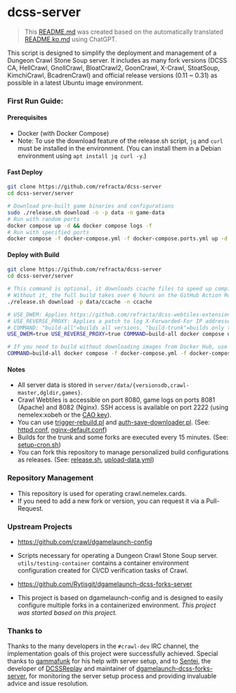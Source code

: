 # dcss-server

> This [README.md](README.md) was created based on the automatically translated [README.ko.md](README.ko.md) using ChatGPT.

This script is designed to simplify the deployment and management of a Dungeon Crawl Stone Soup server. It includes as many fork versions (DCSS CA, HellCrawl, GnollCrawl, BloatCrawl2, GoonCrawl, X-Crawl, StoatSoup, KimchiCrawl, BcadrenCrawl) and official release versions (0.11 ~ 0.31) as possible in a latest Ubuntu image environment.

### First Run Guide:
#### Prerequisites
* Docker (with Docker Compose)
* Note: To use the download feature of the release.sh script, `jq` and `curl` must be installed in the environment. (You can install them in a Debian environment using `apt install jq curl -y`.)

#### Fast Deploy
```bash
git clone https://github.com/refracta/dcss-server
cd dcss-server/server

# Download pre-built game binaries and configurations
sudo ./release.sh download -o -p data -n game-data
# Run with random ports
docker compose up -d && docker compose logs -f
# Run with specified ports
docker compose -f docker-compose.yml -f docker-compose.ports.yml up -d && docker compose logs -f
```

#### Deploy with Build
```bash
git clone https://github.com/refracta/dcss-server
cd dcss-server/server

# This command is optional, it downloads ccache files to speed up compilation.
# Without it, the full build takes over 6 hours on the GitHub Action Runner's ubuntu-24.04 image, but with it, it speeds up to about 45 minutes.
./release.sh download -p data/ccache -n ccache

# USE_DWEM: Applies https://github.com/refracta/dcss-webtiles-extension-module.
# USE_REVERSE_PROXY: Applies a patch to log X-Forwarded-For IP addresses.
# COMMAND: "build-all"=builds all versions, "build-trunk"=builds only the trunk version, ""=runs the server without building.
USE_DWEM=true USE_REVERSE_PROXY=true COMMAND=build-all docker compose up -d && docker compose logs -f

# If you need to build without downloading images from Docker Hub, use the following command.
COMMAND=build-all docker compose -f docker-compose.yml -f docker-compose.build.yml up -d && docker compose logs -f
```

#### Notes
 - All server data is stored in `server/data/{versionsdb,crawl-master,dgldir,games}`.
 - Crawl Webtiles is accessible on port 8080, game logs on ports 8081 (Apache) and 8082 (Nginx). SSH access is available on port 2222 (using nemelex:xobeh or the [CAO key](https://crawl.develz.org/cao_key)).
 - You can use [trigger-rebuild.pl](utils/trigger-rebuild.pl) and [auth-save-downloader.pl](utils/auth-save-downloader.pl). (See: [httpd.conf](server/httpd.conf), [nginx-default.conf](server/nginx-default.conf))
 - Builds for the trunk and some forks are executed every 15 minutes. (See: [setup-cron.sh](server/setup-cron.sh))
 - You can fork this repository to manage personalized build configurations as releases. (See: [release.sh](server/release.sh), [upload-data.yml](.github/workflows/upload-data.yml))

### Repository Management
* This repository is used for operating crawl.nemelex.cards.
* If you need to add a new fork or version, you can request it via a Pull-Request.

### Upstream Projects
* https://github.com/crawl/dgamelaunch-config
* Scripts necessary for operating a Dungeon Crawl Stone Soup server. `utils/testing-container` contains a container environment configuration created for CI/CD verification tasks of Crawl.

* https://github.com/Rytisgit/dgamelaunch-dcss-forks-server
* This project is based on dgamelaunch-config and is designed to easily configure multiple forks in a containerized environment. *This project was started based on this project.*

### Thanks to

Thanks to the many developers in the `#crawl-dev` IRC channel, the implementation goals of this project were successfully achieved. 
Special thanks to [gammafunk](https://github.com/gammafunk) for his help with server setup, and to [Sentei](https://github.com/Rytisgit), the developer of [DCSSReplay](https://github.com/Rytisgit/dcssreplay) and maintainer of [dgamelaunch-dcss-forks-server](https://github.com/Rytisgit/dgamelaunch-dcss-forks-server), for monitoring the server setup process and providing invaluable advice and issue resolution.
